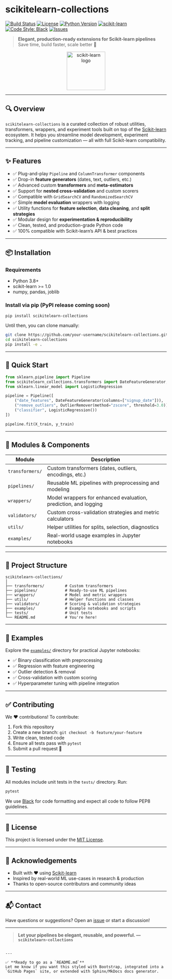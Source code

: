 
# scikitelearn-collections

[![Build Status](https://img.shields.io/github/actions/workflow/status/your-username/scikitelearn-collections/ci.yml?branch=main)](https://github.com/your-username/scikitelearn-collections/actions)
[![License](https://img.shields.io/github/license/your-username/scikitelearn-collections)](LICENSE)
[![Python Version](https://img.shields.io/badge/python-3.8%2B-blue)](https://www.python.org/)
[![scikit-learn](https://img.shields.io/badge/scikit--learn-%3E=1.0-orange)](https://scikit-learn.org)
[![Code Style: Black](https://img.shields.io/badge/code%20style-black-000000.svg)](https://github.com/psf/black)
[![Issues](https://img.shields.io/github/issues/your-username/scikitelearn-collections)](https://github.com/your-username/scikitelearn-collections/issues)

> **Elegant, production-ready extensions for Scikit-learn pipelines**  
> Save time, build faster, scale better 🚀

<p align="center">
  <img src="https://upload.wikimedia.org/wikipedia/commons/0/05/Scikit_learn_logo_small.svg" width="120" alt="scikit-learn logo" />
</p>

---

## 🔍 Overview

`scikitelearn-collections` is a curated collection of robust utilities, transformers, wrappers, and experiment tools built on top of the [Scikit-learn](https://scikit-learn.org/) ecosystem. It helps you streamline model development, experiment tracking, and pipeline customization — all with full Scikit-learn compatibility.

---

## ✨ Features

- ✅ Plug-and-play `Pipeline` and `ColumnTransformer` components  
- ✅ Drop-in **feature generators** (dates, text, outliers, etc.)  
- ✅ Advanced custom **transformers** and **meta-estimators**  
- ✅ Support for **nested cross-validation** and custom scorers  
- ✅ Compatible with `GridSearchCV` and `RandomizedSearchCV`  
- ✅ Simple **model evaluation** wrappers with logging  
- ✅ Utility functions for **feature selection**, **data cleaning**, and **split strategies**  
- ✅ Modular design for **experimentation & reproducibility**  
- ✅ Clean, tested, and production-grade Python code  
- ✅ 100% compatible with Scikit-learn’s API & best practices  

---

## 📦 Installation

### Requirements

- Python 3.8+  
- scikit-learn >= 1.0  
- numpy, pandas, joblib  

### Install via pip (PyPI release coming soon)

```bash
pip install scikitelearn-collections
````

Until then, you can clone manually:

```bash
git clone https://github.com/your-username/scikitelearn-collections.git
cd scikitelearn-collections
pip install -e .
```

---

## 🚀 Quick Start

```python
from sklearn.pipeline import Pipeline
from scikitelearn_collections.transformers import DateFeatureGenerator, OutlierRemover
from sklearn.linear_model import LogisticRegression

pipeline = Pipeline([
    ("date_features", DateFeatureGenerator(columns=["signup_date"])),
    ("remove_outliers", OutlierRemover(method="zscore", threshold=3.0)),
    ("classifier", LogisticRegression())
])

pipeline.fit(X_train, y_train)
```

---

## 🧠 Modules & Components

| Module          | Description                                                     |
| --------------- | --------------------------------------------------------------- |
| `transformers/` | Custom transformers (dates, outliers, encodings, etc.)          |
| `pipelines/`    | Reusable ML pipelines with preprocessing and modeling           |
| `wrappers/`     | Model wrappers for enhanced evaluation, prediction, and logging |
| `validators/`   | Custom cross-validation strategies and metric calculators       |
| `utils/`        | Helper utilities for splits, selection, diagnostics             |
| `examples/`     | Real-world usage examples in Jupyter notebooks                  |

---

## 📁 Project Structure

```text
scikitelearn-collections/
│
├── transformers/         # Custom transformers
├── pipelines/            # Ready-to-use ML pipelines
├── wrappers/             # Model and metric wrappers
├── utils/                # Helper functions and classes
├── validators/           # Scoring & validation strategies
├── examples/             # Example notebooks and scripts
├── tests/                # Unit tests
└── README.md             # You're here!
```

---

## 🧪 Examples

Explore the [`examples/`](examples/) directory for practical Jupyter notebooks:

* ✅ Binary classification with preprocessing
* ✅ Regression with feature engineering
* ✅ Outlier detection & removal
* ✅ Cross-validation with custom scoring
* ✅ Hyperparameter tuning with pipeline integration

---

## ✅ Contributing

We ❤️ contributions! To contribute:

1. Fork this repository
2. Create a new branch: `git checkout -b feature/your-feature`
3. Write clean, tested code
4. Ensure all tests pass with `pytest`
5. Submit a pull request 🚀

---

## 🧪 Testing

All modules include unit tests in the `tests/` directory. Run:

```bash
pytest
```

We use [Black](https://github.com/psf/black) for code formatting and expect all code to follow PEP8 guidelines.

---

## 📄 License

This project is licensed under the [MIT License](LICENSE).

---

## 🙌 Acknowledgements

* Built with ❤️ using [Scikit-learn](https://github.com/scikit-learn/scikit-learn)
* Inspired by real-world ML use-cases in research & production
* Thanks to open-source contributors and community ideas

---

## 📬 Contact

Have questions or suggestions?
Open an [issue](https://github.com/your-username/scikitelearn-collections/issues) or start a discussion!

---

> **Let your pipelines be elegant, reusable, and powerful. — `scikitelearn-collections`**

```

---

✅ **Ready to go as a `README.md`**  
Let me know if you want this styled with Bootstrap, integrated into a `GitHub Pages` site, or extended with Sphinx/MkDocs docs generator.
```
